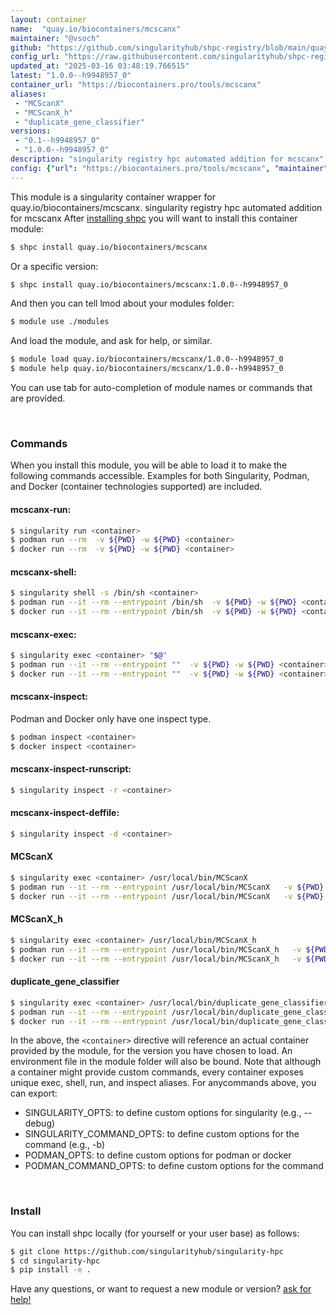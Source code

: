 ```yaml
---
layout: container
name:  "quay.io/biocontainers/mcscanx"
maintainer: "@vsoch"
github: "https://github.com/singularityhub/shpc-registry/blob/main/quay.io/biocontainers/mcscanx/container.yaml"
config_url: "https://raw.githubusercontent.com/singularityhub/shpc-registry/main/quay.io/biocontainers/mcscanx/container.yaml"
updated_at: "2025-03-16 03:48:19.766515"
latest: "1.0.0--h9948957_0"
container_url: "https://biocontainers.pro/tools/mcscanx"
aliases:
 - "MCScanX"
 - "MCScanX_h"
 - "duplicate_gene_classifier"
versions:
 - "0.1--h9948957_0"
 - "1.0.0--h9948957_0"
description: "singularity registry hpc automated addition for mcscanx"
config: {"url": "https://biocontainers.pro/tools/mcscanx", "maintainer": "@vsoch", "description": "singularity registry hpc automated addition for mcscanx", "latest": {"1.0.0--h9948957_0": "sha256:bdf176aedfe9d1d7f11b58aefe12a96f4e9550a62be05d28809ad0c87832767c"}, "tags": {"0.1--h9948957_0": "sha256:e11c3cce3cce5339789302b164747aea4023b70c3da9b6b64161c95f27baf57d", "1.0.0--h9948957_0": "sha256:bdf176aedfe9d1d7f11b58aefe12a96f4e9550a62be05d28809ad0c87832767c"}, "docker": "quay.io/biocontainers/mcscanx", "aliases": {"MCScanX": "/usr/local/bin/MCScanX", "MCScanX_h": "/usr/local/bin/MCScanX_h", "duplicate_gene_classifier": "/usr/local/bin/duplicate_gene_classifier"}}
---
```


This module is a singularity container wrapper for quay.io/biocontainers/mcscanx.
singularity registry hpc automated addition for mcscanx
After [installing shpc](#install) you will want to install this container module:


```bash
$ shpc install quay.io/biocontainers/mcscanx
```

Or a specific version:

```bash
$ shpc install quay.io/biocontainers/mcscanx:1.0.0--h9948957_0
```

And then you can tell lmod about your modules folder:

```bash
$ module use ./modules
```

And load the module, and ask for help, or similar.

```bash
$ module load quay.io/biocontainers/mcscanx/1.0.0--h9948957_0
$ module help quay.io/biocontainers/mcscanx/1.0.0--h9948957_0
```

You can use tab for auto-completion of module names or commands that are provided.

<br>

### Commands

When you install this module, you will be able to load it to make the following commands accessible.
Examples for both Singularity, Podman, and Docker (container technologies supported) are included.

#### mcscanx-run:

```bash
$ singularity run <container>
$ podman run --rm  -v ${PWD} -w ${PWD} <container>
$ docker run --rm  -v ${PWD} -w ${PWD} <container>
```

#### mcscanx-shell:

```bash
$ singularity shell -s /bin/sh <container>
$ podman run --it --rm --entrypoint /bin/sh  -v ${PWD} -w ${PWD} <container>
$ docker run --it --rm --entrypoint /bin/sh  -v ${PWD} -w ${PWD} <container>
```

#### mcscanx-exec:

```bash
$ singularity exec <container> "$@"
$ podman run --it --rm --entrypoint ""  -v ${PWD} -w ${PWD} <container> "$@"
$ docker run --it --rm --entrypoint ""  -v ${PWD} -w ${PWD} <container> "$@"
```

#### mcscanx-inspect:

Podman and Docker only have one inspect type.

```bash
$ podman inspect <container>
$ docker inspect <container>
```

#### mcscanx-inspect-runscript:

```bash
$ singularity inspect -r <container>
```

#### mcscanx-inspect-deffile:

```bash
$ singularity inspect -d <container>
```


#### MCScanX

```bash
$ singularity exec <container> /usr/local/bin/MCScanX
$ podman run --it --rm --entrypoint /usr/local/bin/MCScanX   -v ${PWD} -w ${PWD} <container> -c " $@"
$ docker run --it --rm --entrypoint /usr/local/bin/MCScanX   -v ${PWD} -w ${PWD} <container> -c " $@"
```


#### MCScanX_h

```bash
$ singularity exec <container> /usr/local/bin/MCScanX_h
$ podman run --it --rm --entrypoint /usr/local/bin/MCScanX_h   -v ${PWD} -w ${PWD} <container> -c " $@"
$ docker run --it --rm --entrypoint /usr/local/bin/MCScanX_h   -v ${PWD} -w ${PWD} <container> -c " $@"
```


#### duplicate_gene_classifier

```bash
$ singularity exec <container> /usr/local/bin/duplicate_gene_classifier
$ podman run --it --rm --entrypoint /usr/local/bin/duplicate_gene_classifier   -v ${PWD} -w ${PWD} <container> -c " $@"
$ docker run --it --rm --entrypoint /usr/local/bin/duplicate_gene_classifier   -v ${PWD} -w ${PWD} <container> -c " $@"
```



In the above, the `<container>` directive will reference an actual container provided
by the module, for the version you have chosen to load. An environment file in the
module folder will also be bound. Note that although a container
might provide custom commands, every container exposes unique exec, shell, run, and
inspect aliases. For anycommands above, you can export:

 - SINGULARITY_OPTS: to define custom options for singularity (e.g., --debug)
 - SINGULARITY_COMMAND_OPTS: to define custom options for the command (e.g., -b)
 - PODMAN_OPTS: to define custom options for podman or docker
 - PODMAN_COMMAND_OPTS: to define custom options for the command

<br>

### Install

You can install shpc locally (for yourself or your user base) as follows:

```bash
$ git clone https://github.com/singularityhub/singularity-hpc
$ cd singularity-hpc
$ pip install -e .
```

Have any questions, or want to request a new module or version? [ask for help!](https://github.com/singularityhub/singularity-hpc/issues)
